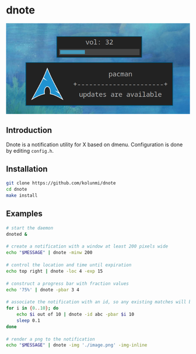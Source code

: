 # dnote

![screenshot](/screenshot.png "screenshot")

## Introduction
Dnote is a notification utility for X based on dmenu.
Configuration is done by editing `config.h`.

## Installation
```bash
git clone https://github.com/kolunmi/dnote
cd dnote
make install
```

## Examples
```bash
# start the daemon
dnoted &

# create a notification with a window at least 200 pixels wide
echo "$MESSAGE" | dnote -minw 200

# control the location and time until expiration
echo top right | dnote -loc 4 -exp 15

# construct a progress bar with fraction values
echo '75%' | dnote -pbar 3 4

# associate the notification with an id, so any existing matches will be overwritten
for i in {0..10}; do
	echo $i out of 10 | dnote -id abc -pbar $i 10
	sleep 0.1
done

# render a png to the notification
echo "$MESSAGE" | dnote -img './image.png' -img-inline
```

